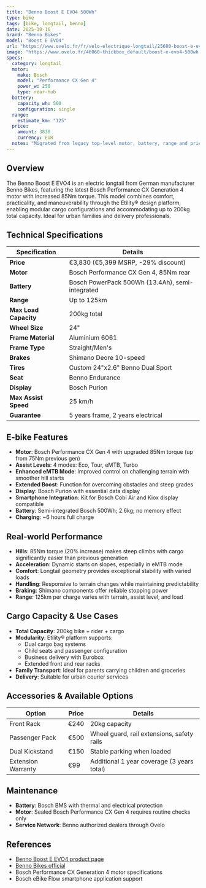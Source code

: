 ```yaml
---
title: "Benno Boost E EVO4 500Wh"
type: bike
tags: [bike, longtail, benno]
date: 2025-10-16
brand: "Benno Bikes"
model: "Boost E EVO4"
url: "https://www.ovelo.fr/fr/velo-electrique-longtail/25680-boost-e-evo4-500wh.html"
image: "https://www.ovelo.fr/46060-thickbox_default/boost-e-evo4-500wh.jpg"
specs:
  category: longtail
  motor:
    make: Bosch
    model: "Performance CX Gen 4"
    power_w: 250
    type: rear-hub
  battery:
    capacity_wh: 500
    configuration: single
  range:
    estimate_km: "125"
  price:
    amount: 3830
    currency: EUR
  notes: "Migrated from legacy top-level motor, battery, range and price fields; motor model annotated based on product description."
---
```


## Overview

The Benno Boost E EVO4 is an electric longtail from German manufacturer Benno Bikes, featuring the latest Bosch Performance CX Generation 4 motor with increased 85Nm torque. This model combines comfort, practicality, and maneuverability through the Etility® design platform, enabling modular cargo configurations and accommodating up to 200kg total capacity. Ideal for urban families and delivery professionals.

## Technical Specifications

| Specification         | Details                                         |
| --------------------- | ----------------------------------------------- |
| **Price**             | €3,830 (€5,399 MSRP, -29% discount)             |
| **Motor**             | Bosch Performance CX Gen 4, 85Nm rear           |
| **Battery**           | Bosch PowerPack 500Wh (13.4Ah), semi-integrated |
| **Range**             | Up to 125km                                     |
| **Max Load Capacity** | 200kg total                                     |
| **Wheel Size**        | 24"                                             |
| **Frame Material**    | Aluminium 6061                                  |
| **Frame Type**        | Straight/Men's                                  |
| **Brakes**            | Shimano Deore 10-speed                          |
| **Tires**             | Custom 24"x2.6" Benno Dual Sport                |
| **Seat**              | Benno Endurance                                 |
| **Display**           | Bosch Purion                                    |
| **Max Assist Speed**  | 25 km/h                                         |
| **Guarantee**         | 5 years frame, 2 years electrical               |

## E-bike Features

- **Motor**: Bosch Performance CX Gen 4 with upgraded 85Nm torque (up from 75Nm previous gen)
- **Assist Levels**: 4 modes: Eco, Tour, eMTB, Turbo
- **Enhanced eMTB Mode**: Improved control on challenging terrain with smoother hill starts
- **Extended Boost**: Function for overcoming obstacles and steep grades
- **Display**: Bosch Purion with essential data display
- **Smartphone Integration**: Kit for Bosch Cobi Air and Kiox display compatible
- **Battery**: Semi-integrated Bosch 500Wh; 2.6kg; no memory effect
- **Charging**: ~6 hours full charge

## Real-world Performance

- **Hills**: 85Nm torque (20% increase) makes steep climbs with cargo significantly easier than previous generation
- **Acceleration**: Dynamic starts on slopes, especially in eMTB mode
- **Comfort**: Longtail geometry provides exceptional stability with varied loads
- **Handling**: Responsive to terrain changes while maintaining predictability
- **Braking**: Shimano components offer reliable stopping power
- **Range**: 125km per charge varies with terrain, assist level, and load

## Cargo Capacity & Use Cases

- **Total Capacity**: 200kg bike + rider + cargo
- **Modularity**: Etility® platform supports:
  - Dual cargo bag systems
  - Child seats and passenger configuration
  - Business delivery with Eurobox
  - Extended front and rear racks
- **Family Transport**: Ideal for parents carrying children and groceries
- **Delivery**: Suitable for urban courier services

## Accessories & Available Options

| Option             | Price | Details                                    |
| ------------------ | ----- | ------------------------------------------ |
| Front Rack         | €240  | 20kg capacity                              |
| Passenger Pack     | €500  | Wheel guard, rail extensions, safety rails |
| Dual Kickstand     | €150  | Stable parking when loaded                 |
| Extension Warranty | €99   | Additional 1 year coverage (3 years total) |

## Maintenance

- **Battery**: Bosch BMS with thermal and electrical protection
- **Motor**: Sealed Bosch Performance CX Gen 4 requires routine checks only
- **Service Network**: Benno authorized dealers through Ovelo

## References

- [Benno Boost E EVO4 product page](https://www.ovelo.fr/fr/velo-electrique-longtail/25680-boost-e-evo4-500wh.html)
- [Benno Bikes official](https://www.ovelo.fr/fr/)
- Bosch Performance CX Generation 4 motor specifications
- Bosch eBike Flow smartphone application support
